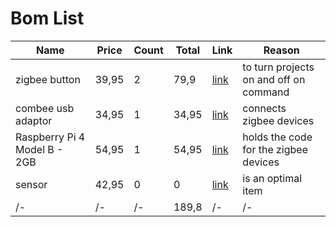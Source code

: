 # Bom List
 | Name | Price | Count | Total | Link | Reason |
 | --- | --- | --- | --- | --- | --- |
 | zigbee button | 39,95 | 2 | 79,9 | [link](https://www.robbshop.nl/draadloze-zigbee-schakelaar-met-8-knoppen) | to turn projects on and off on command |
 | combee usb adaptor | 34,95 | 1 | 34,95 | [link](https://www.robbshop.nl/conbee-2-deconz-zigbee-usb-dongle) | connects zigbee devices |
 | Raspberry Pi 4 Model B - 2GB | 54,95 | 1 | 54,95 | [link](ttps://www.kiwi-electronics.com/nl/raspberry-pi-4-model-b-2gb-4267?search=raspberry%204) | holds the code for the zigbee devices |
  | sensor | 42,95 | 0 | 0 | [link](https://www.robbshop.nl/robb-smarrt-bewegingsmelder-temperatuursensor-zigbee) | is an optimal item |
 | /- | /- | /- | 189,8 | /- | /- |
